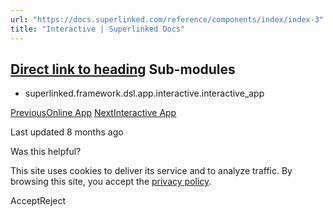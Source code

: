 ```yaml
---
url: "https://docs.superlinked.com/reference/components/index/index-3"
title: "Interactive | Superlinked Docs"
---
```


## [Direct link to heading](https://docs.superlinked.com/reference/components/index/index-3\#sub-modules)    Sub-modules

- superlinked.framework.dsl.app.interactive.interactive\_app


[PreviousOnline App](https://docs.superlinked.com/reference/components/index/index-2/online_app) [NextInteractive App](https://docs.superlinked.com/reference/components/index/index-3/interactive_app)

Last updated 8 months ago

Was this helpful?

This site uses cookies to deliver its service and to analyze traffic. By browsing this site, you accept the [privacy policy](https://superlinked.com/policies/privacy-policy).

AcceptReject